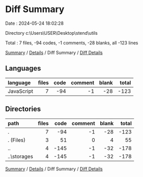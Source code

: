 # Diff Summary

Date : 2024-05-24 18:02:28

Directory c:\\Users\\USER\\Desktop\\stend\\utils

Total : 7 files,  -94 codes, -1 comments, -28 blanks, all -123 lines

[Summary](results.md) / [Details](details.md) / Diff Summary / [Diff Details](diff-details.md)

## Languages
| language | files | code | comment | blank | total |
| :--- | ---: | ---: | ---: | ---: | ---: |
| JavaScript | 7 | -94 | -1 | -28 | -123 |

## Directories
| path | files | code | comment | blank | total |
| :--- | ---: | ---: | ---: | ---: | ---: |
| . | 7 | -94 | -1 | -28 | -123 |
| . (Files) | 3 | 51 | 0 | 4 | 55 |
| .. | 4 | -145 | -1 | -32 | -178 |
| ..\\storages | 4 | -145 | -1 | -32 | -178 |

[Summary](results.md) / [Details](details.md) / Diff Summary / [Diff Details](diff-details.md)